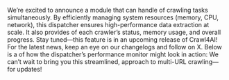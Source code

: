 We’re excited to announce a module that can handle of crawling tasks simultaneously. By efficiently managing system resources (memory, CPU, network), this dispatcher ensures high-performance data extraction at scale. It also provides of each crawler’s status, memory usage, and overall progress.
Stay tuned—this feature is in an upcoming release of Crawl4AI! For the latest news, keep an eye on our changelogs and follow on X.
Below is a of how the dispatcher’s performance monitor might look in action:
We can’t wait to bring you this streamlined, approach to multi-URL crawling— for updates!
